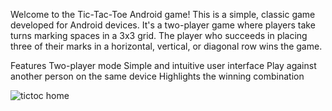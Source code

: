 Welcome to the Tic-Tac-Toe Android game! This is a simple, classic game developed for Android devices. It's a two-player game where players take turns marking spaces in a 3x3 grid. The player who succeeds in placing three of their marks in a horizontal, vertical, or diagonal row wins the game.

Features
Two-player mode
Simple and intuitive user interface
Play against another person on the same device
Highlights the winning combination

![tictoc home](https://github.com/user-attachments/assets/9b3b8a2d-c3c1-417a-9b95-55ac9f9f93cd)




